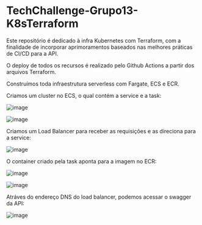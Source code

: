 # TechChallenge-Grupo13-K8sTerraform
Este repositório é dedicado à infra Kubernetes com Terraform, com a finalidade de incorporar aprimoramentos baseados nas melhores práticas de CI/CD para a API.

O deploy de todos os recursos é realizado pelo Github Actions a partir dos arquivos Terraform.

Construímos toda infraestrutura serverless com Fargate, ECS e ECR. 

Criamos um cluster no ECS, o qual contém a service e a task:

![image](https://github.com/eraldoads/TechChallenge-Grupo13-K8sTerraform/assets/47857203/4c6e390d-86ee-41e5-9963-88de03449c3d)

![image](https://github.com/eraldoads/TechChallenge-Grupo13-K8sTerraform/assets/47857203/a581a105-e863-4e7b-bee3-9be4a4f14331)

Criamos um Load Balancer para receber as requisições e as direciona para a service:

![image](https://github.com/eraldoads/TechChallenge-Grupo13-K8sTerraform/assets/47857203/53b776ec-fc35-452c-acdd-2338891fe525)

O container criado pela task aponta para a imagem no ECR:

![image](https://github.com/eraldoads/TechChallenge-Grupo13-K8sTerraform/assets/47857203/bebf65c6-ce22-49d4-b671-57f02cf70a0d)

![image](https://github.com/eraldoads/TechChallenge-Grupo13-K8sTerraform/assets/47857203/9ee3d86b-e527-44b5-b52f-27172a3f6a8f)

Atráves do endereço DNS do load balancer, podemos acessar o swagger da API:

![image](https://github.com/eraldoads/TechChallenge-Grupo13-K8sTerraform/assets/47857203/e7c1859f-4d5a-4931-91b5-087ebf23284d)





